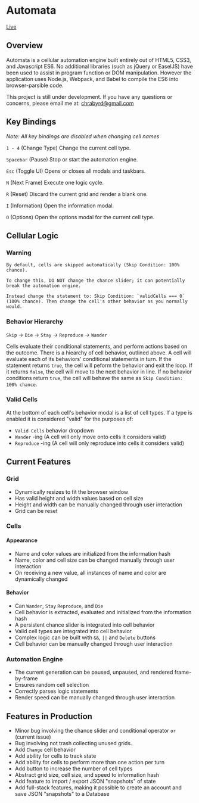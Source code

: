 # Automata
[Live][website]

[website]: https://chrabyrd.github.io/Automata

## Overview
Automata is a cellular automation engine built entirely out of HTML5, CSS3, and Javascript ES6. No additional libraries (such as jQuery or EaselJS) have been used to assist in program function or DOM manipulation. However the application uses Node.js, Webpack, and Babel to compile the ES6 into browser-parsible code.

This project is still under development. If you have any questions or concerns, please email me at: chrabyrd@gmail.com

## Key Bindings
*Note: All key bindings are disabled when changing cell names*

`1 - 4` (Change Type) Change the current cell type.

`Spacebar` (Pause) Stop or start the automation engine.

`Esc` (Toggle UI) Opens or closes all modals and taskbars.

`N` (Next Frame) Execute one logic cycle.

`R` (Reset) Discard the current grid and render a blank one.

`I` (Information) Open the information modal.

`O` (Options) Open the options modal for the current cell type.

## Cellular Logic

### Warning
```
By default, cells are skipped automatically (Skip Condition: 100% chance).

To change this, DO NOT change the chance slider; it can potentially break the automation engine.

Instead change the statement to: Skip Condition: `validCells === 0` (100% chance). Then change the cell's other behavior as you normally would.
```

### Behavior Hierarchy
`Skip` -> `Die` -> `Stay` -> `Reproduce` -> `Wander`

Cells evaluate their conditional statements, and perform actions based on the outcome. There is a hiearchy of cell behavior, outlined above. A cell will evaluate each of its behaviors' conditional statements in turn. If the statement returns `true`, the cell will peform the behavior and exit the loop. If it returns `false`, the cell will move to the next behavior in line. If no behavior conditions return `true`, the cell will behave the same as `Skip Condition: 100% chance`.

### Valid Cells
At the bottom of each cell's behavior modal is a list of cell types. If a type is enabled it is considered "valid" for the purposes of:

- `Valid Cells` behavior dropdown
- `Wander` -ing (A cell will only move onto cells it considers valid)
- `Reproduce` -ing (A cell will only reproduce into cells it considers valid)

## Current Features

### Grid
- Dynamically resizes to fit the browser window
- Has valid height and width values based on cell size
- Height and width can be manually changed through user interaction
- Grid can be reset

### Cells

#### Appearance
- Name and color values are initialized from the information hash
- Name, color and cell size can be changed manually through user interaction
- On receiving a new value, all instances of name and color are dynamically changed

#### Behavior
- Can `Wander`, `Stay` `Reproduce`, and `Die`
- Cell behavior is extracted, evaluated and initialized from the information hash
- A persistent chance slider is integrated into cell behavior
- Valid cell types are integrated into cell behavior
- Complex logic can be built with `&&`, `||` and `Delete` buttons
- Cell behavior can be manually changed through user interaction

### Automation Engine
- The current generation can be paused, unpaused, and rendered frame-by-frame
- Ensures random cell selection
- Correctly parses logic statements
- Render speed can be manually changed through user interaction

## Features in Production
- Minor bug involving the chance slider and conditional operator `or` (current issue)
- Bug involving not trash collecting unused grids.
- Add `Change` cell behavior
- Add ability for cells to track state
- Add ability for cells to perform more than one action per turn
- Add button to increase the number of cell types
- Abstract grid size, cell size, and speed to information hash
- Add feature to import / export JSON "snapshots" of state
- Add full-stack features, making it possible to create an account and save JSON "snapshots" to a Database

